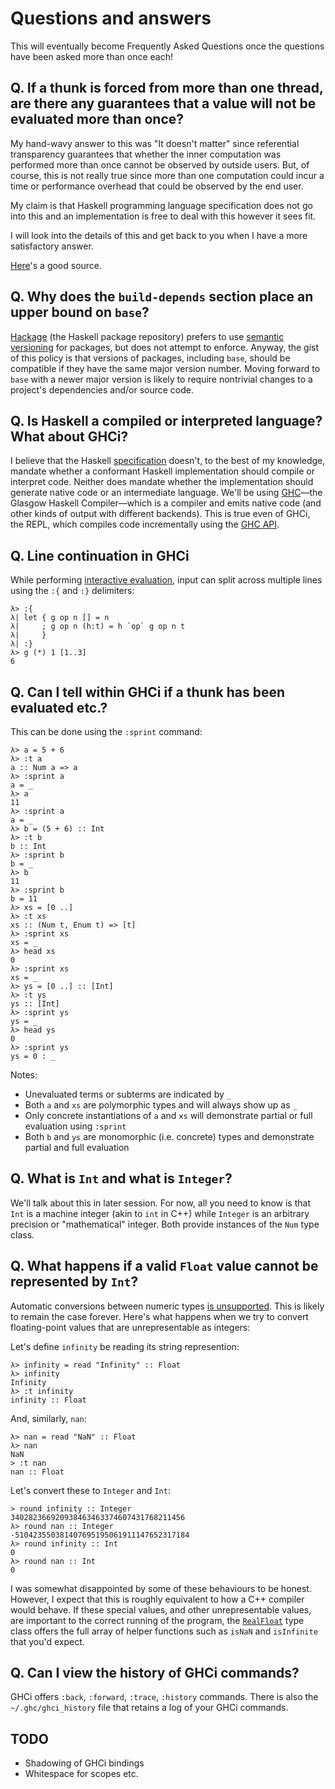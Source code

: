 # Questions and answers

This will eventually become Frequently Asked Questions once the questions have been asked more than once each!

## Q. If a thunk is forced from more than one thread, are there any guarantees that a value will not be evaluated more than once?

My hand-wavy answer to this was "It doesn't matter" since referential transparency guarantees that whether the inner computation was performed more than once cannot be observed by outside users. But, of course, this is not really true since more than one computation could incur a time or performance overhead that could be observed by the end user.

My claim is that Haskell programming language specification does not go into this and an implementation is free to deal with this however it sees fit.

I will look into the details of this and get back to you when I have a more satisfactory answer.

[Here][mainisusuallyafunction]'s a good source.

[mainisusuallyafunction]: http://mainisusuallyafunction.blogspot.com/2011/10/thunks-and-lazy-blackholes-introduction.html

## Q. Why does the `build-depends` section place an upper bound on `base`?

[Hackage][hackage] (the Haskell package repository) prefers to use [semantic versioning][semver] for packages, but does not attempt to enforce. Anyway, the gist of this policy is that versions of packages, including `base`, should be compatible if they have the same major version number. Moving forward to `base` with a newer major version is likely to require nontrivial changes to a project's dependencies and/or source code.

## Q. Is Haskell a compiled or interpreted language? What about GHCi?

I believe that the Haskell [specification][haskell2010languagereport] doesn't, to the best of my knowledge, mandate whether a conformant Haskell implementation should compile or interpret code. Neither does mandate whether the implementation should generate native code or an intermediate language. We'll be using [GHC][ghc]&mdash;the Glasgow Haskell Compiler&mdash;which is a compiler and emits native code (and other kinds of output with different backends). This is true even of GHCi, the REPL, which compiles code incrementally using the [GHC API][ghcapi].

## Q. Line continuation in GHCi

While performing [interactive evaluation][interactiveevaluation], input can split across multiple lines using the `:{` and `:}` delimiters:

```ghci
λ> :{
λ| let { g op n [] = n
λ|     ; g op n (h:t) = h `op` g op n t
λ|     }
λ| :}
λ> g (*) 1 [1..3]
6
```

## Q. Can I tell within GHCi if a thunk has been evaluated etc.?

This can be done using the `:sprint` command:

```ghci
λ> a = 5 + 6
λ> :t a
a :: Num a => a
λ> :sprint a
a = _
λ> a
11
λ> :sprint a
a = _
λ> b = (5 + 6) :: Int
λ> :t b
b :: Int
λ> :sprint b
b = _
λ> b
11
λ> :sprint b
b = 11
λ> xs = [0 ..]
λ> :t xs
xs :: (Num t, Enum t) => [t]
λ> :sprint xs
xs = _
λ> head xs
0
λ> :sprint xs
xs = _
λ> ys = [0 ..] :: [Int]
λ> :t ys
ys :: [Int]
λ> :sprint ys
ys = _
λ> head ys
0
λ> :sprint ys
ys = 0 : _
```

Notes:

* Unevaluated terms or subterms are indicated by `_`
* Both `a` and `xs` are polymorphic types and will always show up as `_`
* Only concrete instantiations of `a` and `xs` will demonstrate partial or full evaluation using `:sprint`
* Both `b` and `ys` are monomorphic (i.e. concrete) types and demonstrate partial and full evaluation

## Q. What is `Int` and what is `Integer`?

We'll talk about this in later session. For now, all you need to know is that `Int` is a machine integer (akin to `int` in C++) while `Integer` is an arbitrary precision or "mathematical" integer. Both provide instances of the `Num` type class.

## Q. What happens if a valid `Float` value cannot be represented by `Int`?

Automatic conversions between numeric types [is unsupported][convertingnumbers]. This is likely to remain the case forever. Here's what happens when we try to convert floating-point values that are unrepresentable as integers:

Let's define `infinity` be reading its string represention:

```ghci
λ> infinity = read "Infinity" :: Float
λ> infinity
Infinity
λ> :t infinity
infinity :: Float
```

And, similarly, `nan`:

```ghci
λ> nan = read "NaN" :: Float
λ> nan
NaN
> :t nan
nan :: Float
```

Let's convert these to `Integer` and `Int`:

```ghci
> round infinity :: Integer
340282366920938463463374607431768211456
λ> round nan :: Integer
-510423550381407695195061911147652317184
λ> round infinity :: Int
0
λ> round nan :: Int
0
```

I was somewhat disappointed by some of these behaviours to be honest. However, I expect that this is roughly equivalent to how a C++ compiler would behave. If these special values, and other unrepresentable values, are important to the correct running of the program, the [`RealFloat`][realfloat] type class offers the full array of helper functions such as `isNaN` and `isInfinite` that you'd expect.

## Q. Can I view the history of GHCi commands?

GHCi offers `:back`, `:forward`, `:trace`, `:history` commands. There is also the `~/.ghc/ghci_history` file that retains a log of your GHCi commands.

## TODO

* Shadowing of GHCi bindings
* Whitespace for scopes etc.

[convertingnumbers]: https://wiki.haskell.org/Converting_numbers
[ghc]: https://www.haskell.org/ghc/
[ghcapi]: https://wiki.haskell.org/GHC/As_a_library
[hackage]: http://hackage.haskell.org/
[haskell2010languagereport]: https://www.haskell.org/onlinereport/haskell2010/
[interactiveevaluation]: https://downloads.haskell.org/~ghc/7.8.4/docs/html/users_guide/interactive-evaluation.html
[realfloat]: http://hackage.haskell.org/package/base-4.9.0.0/docs/Prelude.html#t:Num
[semver]: http://semver.org/
